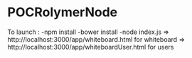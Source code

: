 # POCRolymerNode

To launch :
-npm install
-bower install
-node index.js
=> http://localhost:3000/app/whiteboard.html for whiteboard
=> http://localhost:3000/app/whiteboardUser.html for users
